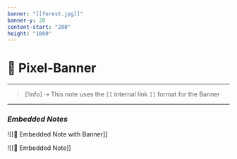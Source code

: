 ```yaml
---
banner: "[[forest.jpg]]"
banner-y: 20
content-start: "200"
height: "1000"
---
```

  # 🚩 Pixel-Banner

---

> [!info] ⇢ This note uses the `[[` internal link `]]` format for the Banner

---
### *Embedded Notes*

![[📜 Embedded Note with Banner]]

![[📃 Embedded Note]]
